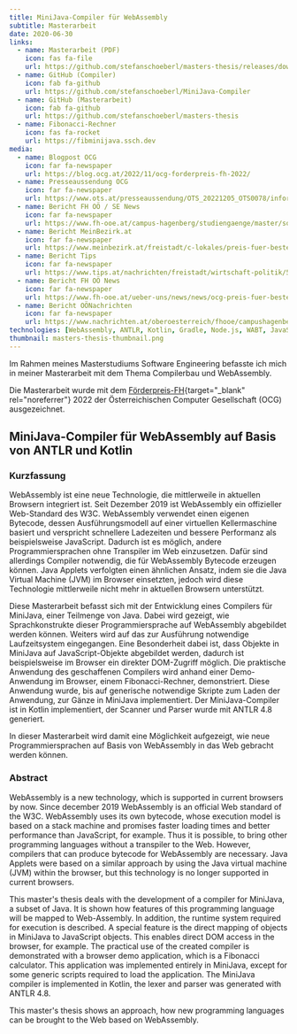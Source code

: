 ```yaml
---
title: MiniJava-Compiler für WebAssembly
subtitle: Masterarbeit
date: 2020-06-30
links:
  - name: Masterarbeit (PDF)
    icon: fas fa-file
    url: https://github.com/stefanschoeberl/masters-thesis/releases/download/v1.0/Masterarbeit.pdf
  - name: GitHub (Compiler)
    icon: fab fa-github
    url: https://github.com/stefanschoeberl/MiniJava-Compiler
  - name: GitHub (Masterarbeit)
    icon: fab fa-github
    url: https://github.com/stefanschoeberl/masters-thesis
  - name: Fibonacci-Rechner
    icon: fas fa-rocket
    url: https://fibminijava.ssch.dev
media:
  - name: Blogpost OCG
    icon: far fa-newspaper
    url: https://blog.ocg.at/2022/11/ocg-forderpreis-fh-2022/
  - name: Presseaussendung OCG
    icon: far fa-newspaper
    url: https://www.ots.at/presseaussendung/OTS_20221205_OTS0078/informatik-studierende-der-fachhochschulen-kufstein-und-hagenberg-ausgezeichnet
  - name: Bericht FH OÖ / SE News
    icon: far fa-newspaper
    url: https://www.fh-ooe.at/campus-hagenberg/studiengaenge/master/software-engineering/news-events/news/news/ocg-foerderpreis-fh-fuer-software-engineering-student/
  - name: Bericht MeinBezirk.at
    icon: far fa-newspaper
    url: https://www.meinbezirk.at/freistadt/c-lokales/preis-fuer-beste-masterarbeit-geht-nach-hagenberg_a5784259
  - name: Bericht Tips
    icon: far fa-newspaper
    url: https://www.tips.at/nachrichten/freistadt/wirtschaft-politik/589520-hagenberg-absolvent-holt-preis-fuer-beste-masterarbeit
  - name: Bericht FH OÖ News
    icon: far fa-newspaper
    url: https://www.fh-ooe.at/ueber-uns/news/news/ocg-preis-fuer-beste-masterarbeit-geht-nach-hagenberg/
  - name: Bericht OÖNachrichten
    icon: far fa-newspaper
    url: https://www.nachrichten.at/oberoesterreich/fhooe/campushagenberg/die-sprache-des-internets;art219249,3763581
technologies: [WebAssembly, ANTLR, Kotlin, Gradle, Node.js, WABT, JavaScript]
thumbnail: masters-thesis-thumbnail.png
---
```

Im Rahmen meines Masterstudiums Software Engineering befasste ich mich in meiner Masterarbeit mit dem Thema Compilerbau und WebAssembly.

Die Masterarbeit wurde mit dem [Förderpreis-FH](https://www.ocg.at/de/fp-fh){target="_blank" rel="noreferrer"} 2022 der Österreichischen Computer Gesellschaft (OCG) ausgezeichnet.

## MiniJava-Compiler für WebAssembly auf Basis von ANTLR und Kotlin

### Kurzfassung

WebAssembly ist eine neue Technologie, die mittlerweile in aktuellen Browsern integriert ist. Seit Dezember 2019 ist WebAssembly ein offizieller Web-Standard des W3C. WebAssembly verwendet einen eigenen Bytecode, dessen Ausführungsmodell auf einer virtuellen Kellermaschine basiert und verspricht schnellere Ladezeiten und bessere Performanz als beispielsweise JavaScript. Dadurch ist es möglich, andere Programmiersprachen ohne Transpiler im Web einzusetzen. Dafür sind allerdings Compiler notwendig, die für WebAssembly Bytecode erzeugen können. Java Applets verfolgten einen ähnlichen Ansatz, indem sie die Java Virtual Machine (JVM) im Browser einsetzten, jedoch wird diese Technologie mittlerweile nicht mehr in aktuellen Browsern unterstützt.

Diese Masterarbeit befasst sich mit der Entwicklung eines Compilers für MiniJava, einer Teilmenge von Java. Dabei wird gezeigt, wie Sprachkonstrukte dieser Programmiersprache auf WebAssembly abgebildet werden können. Weiters wird auf das zur Ausführung notwendige Laufzeitsystem eingegangen. Eine Besonderheit dabei ist, dass Objekte in MiniJava auf JavaScript-Objekte abgebildet werden, dadurch ist beispielsweise im Browser ein direkter DOM-Zugriff möglich. Die praktische Anwendung des geschaffenen Compilers wird anhand einer Demo-Anwendung im Browser, einem Fibonacci-Rechner, demonstriert. Diese Anwendung wurde, bis auf generische notwendige Skripte zum Laden der Anwendung, zur Gänze in MiniJava implementiert. Der MiniJava-Compiler ist in Kotlin implementiert, der Scanner und Parser wurde mit ANTLR 4.8 generiert.

In dieser Masterarbeit wird damit eine Möglichkeit aufgezeigt, wie neue Programmiersprachen auf Basis von WebAssembly in das Web gebracht werden können.

### Abstract

WebAssembly is a new technology, which is supported in current browsers by now. Since december 2019 WebAssembly is an official Web standard of the W3C. WebAssembly uses its own bytecode, whose execution model is based on a stack machine and promises faster loading times and better performance than JavaScript, for example. Thus it is possible, to bring other programming languages without a transpiler to the Web. However, compilers that can produce bytecode for WebAssembly are necessary. Java Applets were based on a similar approach by using the Java virtual machine (JVM) within the browser, but this technology is no longer supported in current browsers.

This master's thesis deals with the development of a compiler for MiniJava, a subset of Java. It is shown how features of this programming language will be mapped to Web\-Assembly. In addition, the runtime system required for execution is described. A special feature is the direct mapping of objects in MiniJava to JavaScript objects. This enables direct DOM access in the browser, for example. The practical use of the created compiler is demonstrated with a browser demo application, which is a Fibonacci calculator. This application was implemented entirely in MiniJava, except for some generic scripts required to load the application. The MiniJava compiler is implemented in Kotlin, the lexer and parser was generated with ANTLR 4.8.

This master's thesis shows an approach, how new programming languages can be brought to the Web based on WebAssembly.
